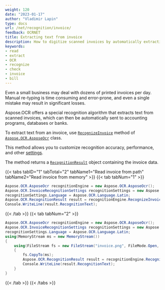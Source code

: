 ```yaml
---
weight: 120
date: "2023-01-17"
author: "Vladimir Lapin"
type: docs
url: /net/recognition/invoice/
feedback: OCRNET
title: Extracting text from invoice
description: How to digitize scanned invoices by automatically extracting text from them.
keywords:
- read
- extract
- OCR
- recognize
- check
- invoice
- bill
---
```


Even a small business may deal with dozens of printed invoices per day. Manual re-typing is time consuming and error-prone, and even a single mistake may result in significant losses.

Aspose.OCR offers a special recognition algorithm that extracts text from scanned invoices, which can then be automatically sent to accounting programs, databases or banks.

To extract text from an invoice, use [`RecognizeInvoice`](https://reference.aspose.com/ocr/net/aspose.ocr/asposeocr/recognizeinvoice/) method of [`Aspose.OCR.AsposeOcr`](https://reference.aspose.com/ocr/net/aspose.ocr/asposeocr/) class.

This method allows you to customize recognition accuracy, performance, and other [settings](/ocr/net/recognition-settings-invoice/).

The method returns a [`RecognitionResult`](https://reference.aspose.com/ocr/net/aspose.ocr/recognitionresult/) object containing the invoice data.

{{< tabs tabID="1" tabTotal="2" tabName1="Read invoice from path" tabName2="Read invoice from memory" >}}
{{< tab tabNum="1" >}}
```csharp
Aspose.OCR.AsposeOcr recognitionEngine = new Aspose.OCR.AsposeOcr();
Aspose.OCR.InvoiceRecognitionSettings recognitionSettings = new Aspose.OCR.InvoiceRecognitionSettings();
recognitionSettings.Language = Aspose.OCR.Language.Latin;
Aspose.OCR.RecognitionResult result = recognitionEngine.RecognizeInvoice("invoice.png", recognitionSettings);
Console.WriteLine(result.RecognitionText);
```
{{< /tab >}}
{{< tab tabNum="2" >}}
```csharp
Aspose.OCR.AsposeOcr recognitionEngine = new Aspose.OCR.AsposeOcr();
Aspose.OCR.InvoiceRecognitionSettings recognitionSettings = new Aspose.OCR.InvoiceRecognitionSettings();
recognitionSettings.Language = Aspose.OCR.Language.Latin;
using(MemoryStream ms = new MemoryStream())
{
	using(FileStream fs = new FileStream("invoice.png", FileMode.Open, FileAccess.Read))
	{
		fs.CopyTo(ms);
		Aspose.OCR.RecognitionResult result = recognitionEngine.RecognizeInvoice(ms, recognitionSettings);
		Console.WriteLine(result.RecognitionText);
	}
}
```
{{< /tab >}}
{{< /tabs >}}
